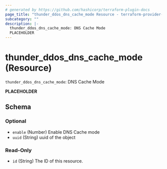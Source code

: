 ```yaml
---
# generated by https://github.com/hashicorp/terraform-plugin-docs
page_title: "thunder_ddos_dns_cache_mode Resource - terraform-provider-thunder"
subcategory: ""
description: |-
  thunder_ddos_dns_cache_mode: DNS Cache Mode
  PLACEHOLDER
---
```


# thunder_ddos_dns_cache_mode (Resource)

`thunder_ddos_dns_cache_mode`: DNS Cache Mode

__PLACEHOLDER__



<!-- schema generated by tfplugindocs -->
## Schema

### Optional

- `enable` (Number) Enable DNS Cache mode
- `uuid` (String) uuid of the object

### Read-Only

- `id` (String) The ID of this resource.


